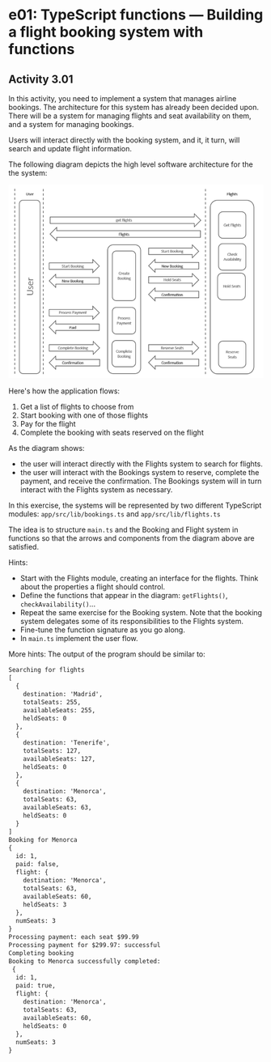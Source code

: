 # e01: TypeScript functions &mdash; Building a flight booking system with functions
>

## Activity 3.01

In this activity, you need to implement a system that manages airline bookings. The architecture for this system has already been decided upon. There will be a system for managing flights and seat availability on them, and a system for managing bookings.

Users will interact directly with the booking system, and it, it turn, will search and update flight information.

The following diagram depicts the high level software architecture for the the system:

![Flight Booking System SW Arch](../images/flight-booking-sw-arch.png)

Here's how the application flows:
1. Get a list of flights to choose from
2. Start booking with one of those flights
3. Pay for the flight
4. Complete the booking with seats reserved on the flight

As the diagram shows:
+ the user will interact directly with the Flights system to search for flights.
+ the user will interact with the Bookings system to reserve, complete the payment, and receive the confirmation. The Bookings system will in turn interact with the Flights system as necessary.

In this exercise, the systems will be represented by two different TypeScript modules: `app/src/lib/bookings.ts` and `app/src/lib/flights.ts`

The idea is to structure `main.ts` and the Booking and Flight system in functions so that the arrows and components from the diagram above are satisfied.

Hints:
+ Start with the Flights module, creating an interface for the flights. Think about the properties a flight should control.
+ Define the functions that appear in the diagram: `getFlights()`, `checkAvailability()`...
+ Repeat the same exercise for the Booking system. Note that the booking system delegates some of its responsibilities to the Flights system.
+ Fine-tune the function signature as you go along.
+ In `main.ts` implement the user flow.

More hints:
The output of the program should be similar to:

```
Searching for flights
[
  {
    destination: 'Madrid',
    totalSeats: 255,
    availableSeats: 255,
    heldSeats: 0
  },
  {
    destination: 'Tenerife',
    totalSeats: 127,
    availableSeats: 127,
    heldSeats: 0
  },
  {
    destination: 'Menorca',
    totalSeats: 63,
    availableSeats: 63,
    heldSeats: 0
  }
]
Booking for Menorca
{
  id: 1,
  paid: false,
  flight: {
    destination: 'Menorca',
    totalSeats: 63,
    availableSeats: 60,
    heldSeats: 3
  },
  numSeats: 3
}
Processing payment: each seat $99.99
Processing payment for $299.97: successful
Completing booking
Booking to Menorca successfully completed:
 {
  id: 1,
  paid: true,
  flight: {
    destination: 'Menorca',
    totalSeats: 63,
    availableSeats: 60,
    heldSeats: 0
  },
  numSeats: 3
}
```
